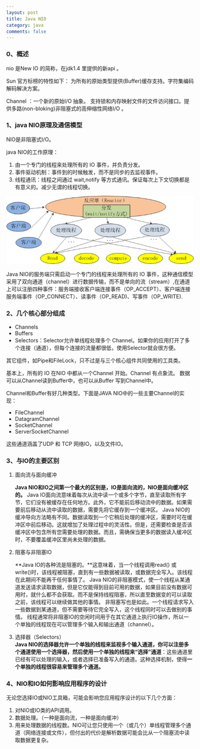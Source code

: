 ```yaml
---
layout: post
title: Java NIO
category: java
comments: false
---
```

### 0、概述
nio 是New IO 的简称，在jdk1.4 里提供的新api 。

Sun 官方标榜的特性如下： 为所有的原始类型提供(Buffer)缓存支持。字符集编码解码解决方案。

Channel ：一个新的原始I/O 抽象。 支持锁和内存映射文件的文件访问接口。提供多路(non-bloking)非阻塞式的高伸缩性网络I/O 。

### 1、java NIO原理及通信模型
NIO是非阻塞式I/O。

java NIO的工作原理：

1. 由一个专门的线程来处理所有的 IO 事件，并负责分发。
2. 事件驱动机制：事件到的时候触发，而不是同步的去监视事件。
3. 线程通讯：线程之间通过 wait,notify 等方式通讯。保证每次上下文切换都是有意义的。减少无谓的线程切换。

![1](/images/201511/nio.jpg "NIO")

Java NIO的服务端只需启动一个专门的线程来处理所有的 IO 事件，这种通信模型采用了双向通道（channel）进行数据传输，而不是单向的流（stream）,在通道上可以注册四种事件：服务端接收客户端连接事件（OP_ACCEPT）、客户端连接服务端事件（OP_CONNECT）、读事件（OP_READ)、写事件（OP_WRITE).

### 2、几个核心部分组成
- Channels
- Buffers
- Selectors：Selector允许单线程处理多个 Channel。如果你的应用打开了多个连接（通道），但每个连接的流量都很低，使用Selector就会很方便。

其它组件，如Pipe和FileLock，只不过是与三个核心组件共同使用的工具类。

基本上，所有的 IO 在NIO 中都从一个Channel 开始。Channel 有点象流。 数据可以从Channel读到Buffer中，也可以从Buffer 写到Channel中。

Channel和Buffer有好几种类型。下面是JAVA NIO中的一些主要Channel的实现：

- FileChannel
- DatagramChannel
- SocketChannel
- ServerSocketChannel

这些通道涵盖了UDP 和 TCP 网络IO，以及文件IO。

### 3、与IO的主要区别

1. 面向流与面向缓冲  

	**Java NIO和IO之间第一个最大的区别是，IO是面向流的，NIO是面向缓冲区的。** Java IO面向流意味着每次从流中读一个或多个字节，直至读取所有字节，它们没有被缓存在任何地方。此外，它不能前后移动流中的数据。如果需要前后移动从流中读取的数据，需要先将它缓存到一个缓冲区。 Java NIO的缓冲导向方法略有不同。数据读取到一个它稍后处理的缓冲区，需要时可在缓冲区中前后移动。这就增加了处理过程中的灵活性。但是，还需要检查是否该缓冲区中包含所有您需要处理的数据。而且，需确保当更多的数据读入缓冲区时，不要覆盖缓冲区里尚未处理的数据。

2. 阻塞与非阻塞IO  

    **Java IO的各种流是阻塞的。**这意味着，当一个线程调用read() 或 write()时，该线程被阻塞，直到有一些数据被读取，或数据完全写入。该线程在此期间不能再干任何事情了。 Java NIO的非阻塞模式，使一个线程从某通道发送请求读取数据，但是它仅能得到目前可用的数据，如果目前没有数据可用时，就什么都不会获取。而不是保持线程阻塞，所以直至数据变的可以读取之前，该线程可以继续做其他的事情。 非阻塞写也是如此。一个线程请求写入一些数据到某通道，但不需要等待它完全写入，这个线程同时可以去做别的事情。 线程通常将非阻塞IO的空闲时间用于在其它通道上执行IO操作，所以一个单独的线程现在可以管理多个输入和输出通道（channel）。

3. 选择器（Selectors）  
    **Java NIO的选择器允许一个单独的线程来监视多个输入通道，你可以注册多个通道使用一个选择器，然后使用一个单独的线程来“选择”通道**：这些通道里已经有可以处理的输入，或者选择已准备写入的通道。这种选择机制，使得**一个单独的线程很容易来管理多个通道。**

### 4、NIO和IO如何影响应用程序的设计

无论您选择IO或NIO工具箱，可能会影响您应用程序设计的以下几个方面：

1. 对NIO或IO类的API调用。
2. 数据处理。（一种是面向流，一种是面向缓冲）
3. 用来处理数据的线程数。NIO可让您只使用一个（或几个）单线程管理多个通道（网络连接或文件），但付出的代价是解析数据可能会比从一个阻塞流中读取数据更复杂。
